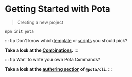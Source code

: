 # Getting Started with Pota

> Creating a new project

```bash
npm init pota
```

::: tip
Don't know which [template](/templates/) or [scripts](/scripts/) you should pick?

**Take a look at the [Combinations](/combinations/).**
:::

::: tip
Want to write your own Pota Commands?

**Take a look at the [authoring section](https://github.com/mediamonks/pota/blob/main/core/cli/docs/authoring.md) of `@pota/cli`.**
:::
